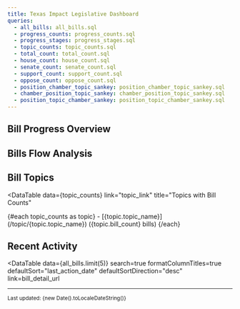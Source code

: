 ```yaml
---
title: Texas Impact Legislative Dashboard
queries:
  - all_bills: all_bills.sql
  - progress_counts: progress_counts.sql
  - progress_stages: progress_stages.sql
  - topic_counts: topic_counts.sql
  - total_count: total_count.sql
  - house_count: house_count.sql
  - senate_count: senate_count.sql
  - support_count: support_count.sql
  - oppose_count: oppose_count.sql
  - position_chamber_topic_sankey: position_chamber_topic_sankey.sql
  - chamber_position_topic_sankey: chamber_position_topic_sankey.sql
  - position_topic_chamber_sankey: position_topic_chamber_sankey.sql
---
```


<BigValue 
  data={total_count} 
  value="value" 
  title="Total Bills Tracked" 
  subtitle="across all chambers"
/>

<Grid columnsWide={2}>
  <BigValue 
    data={house_count} 
    value="value" 
    title="House Bills" 
  />
  <BigValue 
    data={senate_count} 
    value="value" 
    title="Senate Bills" 
  />
</Grid>

<Grid columnsWide={2}>
  <BigValue 
    data={support_count} 
    value="value"
    title="Bills We Support" 
  />
  <BigValue 
    data={oppose_count} 
    value="value"
    title="Bills We Oppose" 
  />
</Grid>

## Bill Progress Overview

<FunnelChart
  data={progress_stages}
  nameCol=stage
  valueCol=count
  title="Bill Progress Through Legislative Stages"
  subtitle="Number of bills at each stage of the legislative process"
  sort="none"
  showPercent={true}
  chartAreaHeight={350}
/>

## Bills Flow Analysis

<Tabs>
  <Tab label="Position → Chamber → Topic">
    <SankeyDiagram
      data={position_chamber_topic_sankey}
      sourceCol="source"
      targetCol="target"
      valueCol="value"
      title="Bills: Position → Chamber → Topic"
      subtitle="Flow from our position, to the legislative chamber, to the topic"
      chartAreaHeight={500}
      colorPalette={[
        "#2E8B57", // Support - Sea Green
        "#CD5C5C", // Oppose - Indian Red
        "#4682B4", // House - Steel Blue
        "#9370DB", // Senate - Medium Purple
        "#20B2AA", // Topic 1 - Light Sea Green
        "#6495ED", // Topic 2 - Cornflower Blue
        "#DEB887", // Topic 3 - Burlywood
        "#BA55D3"  // Topic 4 - Medium Orchid
      ]}
    />
  </Tab>
  <Tab label="Chamber → Position → Topic">
    <SankeyDiagram
      data={chamber_position_topic_sankey}
      sourceCol="source"
      targetCol="target"
      valueCol="value"
      title="Bills: Chamber → Position → Topic"
      subtitle="Flow from legislative chamber, to our position, to the topic"
      chartAreaHeight={500}
      colorPalette={[
        "#4682B4", // House - Steel Blue
        "#9370DB", // Senate - Medium Purple
        "#2E8B57", // Support - Sea Green
        "#CD5C5C", // Oppose - Indian Red
        "#20B2AA", // Topic 1 - Light Sea Green
        "#6495ED", // Topic 2 - Cornflower Blue
        "#DEB887", // Topic 3 - Burlywood
        "#BA55D3"  // Topic 4 - Medium Orchid
      ]}
    />
  </Tab>
  <Tab label="Position → Topic → Chamber">
    <SankeyDiagram
      data={position_topic_chamber_sankey}
      sourceCol="source"
      targetCol="target"
      valueCol="value"
      title="Bills: Position → Topic → Chamber"
      subtitle="Flow from our position, to the topic, to the legislative chamber"
      chartAreaHeight={500}
      colorPalette={[
        "#2E8B57", // Support - Sea Green
        "#CD5C5C", // Oppose - Indian Red
        "#20B2AA", // Topic 1 - Light Sea Green
        "#6495ED", // Topic 2 - Cornflower Blue
        "#DEB887", // Topic 3 - Burlywood
        "#BA55D3", // Topic 4 - Medium Orchid
        "#4682B4", // House - Steel Blue
        "#9370DB"  // Senate - Medium Purple
      ]}
    />
  </Tab>
</Tabs>

## Bill Topics

<BarChart 
  data={topic_counts} 
  x="topic_name" 
  y="bill_count"
  title="Bills by Topic"
  subtitle="Click on a topic to see detailed information"
  sort="desc"
  chartAreaHeight={350}
/>

<DataTable 
  data={topic_counts}
  link="topic_link"
  title="Topics with Bill Counts"
>
  <Column id="topic_name" title="Topic" />
  <Column id="bill_count" title="Number of Bills" />
  <Column id="active_bills" title="Active Bills" />
</DataTable>

<Accordion title="All Topics List">
  {#each topic_counts as topic}
  - [{topic.topic_name}](/topic/{topic.topic_name}) ({topic.bill_count} bills)
  {/each}
</Accordion>

## Recent Activity

<DataTable 
  data={all_bills.limit(5)} 
  search=true
  formatColumnTitles=true
  defaultSort="last_action_date"
  defaultSortDirection="desc"
  link=bill_detail_url
>
  <Column id=bill_number title="Bill Number" />
  <Column id=chamber title="Chamber" />
  <Column id=Position title="Position" />
  <Column id=Topic title="Topic" />
  <Column id=status_field title="Status" />
  <Column id=last_action_date title="Last Updated" />
  <Column id=last_action title="Last Action" />
</DataTable>

---

<small>Last updated: {new Date().toLocaleDateString()}</small>
